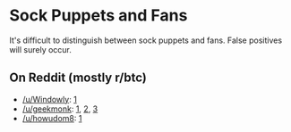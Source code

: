 # Sock Puppets and Fans

It's difficult to distinguish between sock puppets and fans. False positives will surely occur.

## On Reddit (mostly r/btc)

- [/u/Windowly](https://www.reddit.com/user/Windowly): [1](http://archive.is/FvSCk)
- [/u/geekmonk](https://www.reddit.com/user/geekmonk): [1](https://imgur.com/yKmM5pQ.png), [2](https://imgur.com/YW3dwlt.png), [3](https://imgur.com/5gUWRAU.png)
- [/u/howudom8](https://www.reddit.com/user/howudom8): [1](https://imgur.com/RRU5viX.png)
